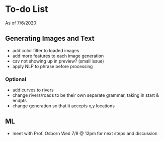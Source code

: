 # To-do List
As of 7/6/2020

## Generating Images and Text

- add color filter to loaded images
- add more features to each image generation
- csv not showing up in preview? (small issue)
- apply NLP to phrase before processing

### Optional ###
- add curves to rivers
- change rivers/roads to be their own separate grammar, taking in start & endpts
- change generation so that it accepts x,y locations

## ML
- meet with Prof. Osborn Wed 7/8 @ 12pm for next steps and discussion
